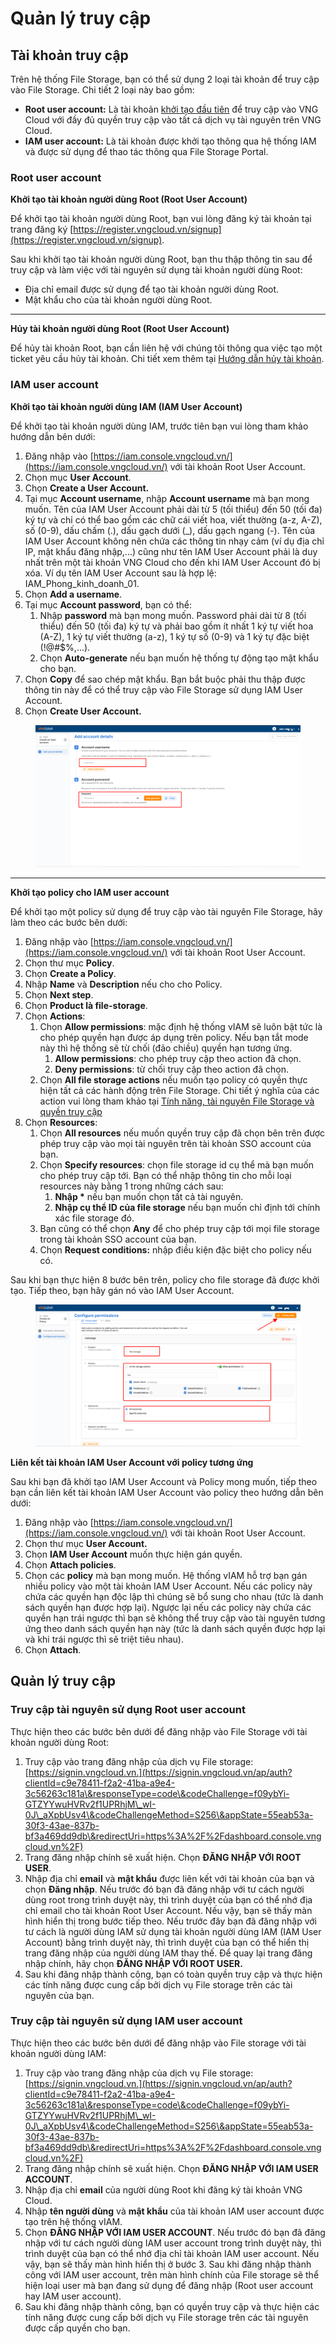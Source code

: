 # Quản lý truy cập

## Tài khoản truy cập <a href="#tai-khoan-truy-cap" id="tai-khoan-truy-cap"></a>

Trên hệ thống File Storage, bạn có thể sử dụng 2 loại tài khoản để truy cập vào File Storage. Chi tiết 2 loại này bao gồm:

* **Root user account:** Là tài khoản [khởi tạo đầu tiên](https://register.vngcloud.vn/signup) để truy cập vào VNG Cloud với đầy đủ quyền truy cập vào tất cả dịch vụ tài nguyên trên VNG Cloud.
* **IAM user account:** Là tài khoản được khởi tạo thông qua hệ thống IAM và được sử dụng để thao tác thông qua File Storage Portal.

### Root user account <a href="#root-user-account" id="root-user-account"></a>

**Khởi tạo tài khoản người dùng Root (Root User Account)**

Để khởi tạo tài khoản người dùng Root, bạn vui lòng đăng ký tài khoản tại trang đăng ký [https://register.vngcloud.vn/signup](https://register.vngcloud.vn/signup).

Sau khi khởi tạo tài khoản người dùng Root, bạn thu thập thông tin sau để truy cập và làm việc với tài nguyên sử dụng tài khoản người dùng Root:

* Địa chỉ email được sử dụng để tạo tài khoản người dùng Root.
* Mật khẩu cho của tài khoản người dùng Root.

***

**Hủy tài khoản người dùng Root (Root User Account)**

Để hủy tài khoản Root, bạn cần liên hệ với chúng tôi thông qua việc tạo một ticket yêu cầu hủy tài khoản. Chi tiết xem thêm tại [Hướng dẫn hủy tài khoản](https://docs.vngcloud.vn/vng-cloud-document/v/vn/huong-dan-su-dung-tai-khoan/huong-dan-huy-tai-khoan).

### IAM user account <a href="#root-user-account" id="root-user-account"></a>

**Khởi tạo tài khoản người dùng IAM (IAM User Account)**

Để khởi tạo tài khoản người dùng IAM, trước tiên bạn vui lòng tham khảo hướng dẫn bên dưới:

1. Đăng nhập vào [https://iam.console.vngcloud.vn/](https://iam.console.vngcloud.vn/) với tài khoản Root User Account.
2. Chọn mục **User Account**.
3. Chọn **Create a User Account.**
4. Tại mục **Account username**, nhập **Account username** mà bạn mong muốn. Tên của IAM User Account phải dài từ 5 (tối thiểu) đến 50 (tối đa) ký tự và chỉ có thể bao gồm các chữ cái viết hoa, viết thường (a-z, A-Z), số (0-9), dấu chấm (.), dấu gạch dưới (\_), dấu gạch ngang (-). Tên của IAM User Account không nên chứa các thông tin nhạy cảm (ví dụ địa chỉ IP, mật khẩu đăng nhập,...) cũng như tên IAM User Account phải là duy nhất trên một tài khoản VNG Cloud cho đến khi IAM User Account đó bị xóa. Ví dụ tên IAM User Account sau là hợp lệ: IAM\_Phong\_kinh\_doanh\_01.
5. Chọn **Add a username**.
6. Tại mục **Account password**, bạn có thể:
   1. Nhập **password** mà bạn mong muốn. Password phải dài từ 8 (tối thiểu) đến 50 (tối đa) ký tự và phải bao gồm ít nhất 1 ký tự viết hoa (A-Z), 1 ký tự viết thường (a-z), 1 ký tự số (0-9) và 1 ký tự đặc biệt (!@#$%,...).
   2. Chọn **Auto-generate** nếu bạn muốn hệ thống tự động tạo mật khẩu cho bạn.
7. Chọn **Copy** để sao chép mật khẩu. Bạn bắt buộc phải thu thập được thông tin này để có thể truy cập vào File Storage sử dụng IAM User Account.
8. Chọn **Create User Account.**

<figure><img src="../../../.gitbook/assets/image (6) (4).png" alt=""><figcaption></figcaption></figure>

***

**Khởi tạo policy cho IAM user account**

Để khởi tạo một policy sử dụng để truy cập vào tài nguyên File Storage, hãy làm theo các bước bên dưới:

1. Đăng nhập vào [https://iam.console.vngcloud.vn/](https://iam.console.vngcloud.vn/) với tài khoản Root User Account.
2. Chọn thư mục **Policy**.
3. Chọn **Create a Policy**.
4. Nhập **Name** và **Description** nếu cho cho Policy.
5. Chọn **Next step**.
6. Chọn **Product là file-storage**.
7. Chọn **Actions**:
   1. Chọn **Allow permissions**: mặc định hệ thống vIAM sẽ luôn bật tức là cho phép quyền hạn được áp dụng trên policy. Nếu bạn tắt mode này thì hệ thống sẽ từ chối (đảo chiều) quyền hạn tương ứng.
      1. **Allow permissions**: cho phép truy cập theo action đã chọn.
      2. **Deny permissions**: từ chối truy cập theo action đã chọn.
   2. Chọn **All file storage actions** nếu muốn tạo policy có quyền thực hiện tất cả các hành động trên File Storage. Chi tiết ý nghĩa của các action vui lòng tham khảo tại [Tính năng, tài nguyên File Storage và quyền truy cập](tinh-nang-tai-nguyen-file-storage-va-quyen-truy-cap.md)
8. Chọn **Resources**:
   1. Chọn **All resources** nếu muốn quyền truy cập đã chọn bên trên được phép truy cập vào mọi tài nguyên trên tài khoản SSO account của bạn.
   2. Chọn **Specify resources**: chọn file storage id cụ thể mà bạn muốn cho phép truy cập tới. Bạn có thể nhập thông tin cho mỗi loại resources này bằng 1 trong những cách sau:
      1. **Nhập \*** nếu bạn muốn chọn tất cả tài nguyên.
      2. **Nhập cụ thể ID của file storage** nếu bạn muốn chỉ định tới chính xác file storage đó.
   3. Bạn cũng có thể chọn **Any** để cho phép truy cập tới mọi file storage trong tài khoản SSO account của bạn.
   4. Chọn **Request conditions:** nhập điều kiện đặc biệt cho policy nếu có.

Sau khi bạn thực hiện 8 bước bên trên, policy cho file storage đã được khởi tạo. Tiếp theo, bạn hãy gán nó vào IAM User Account.&#x20;

<figure><img src="../../../.gitbook/assets/image (7) (4).png" alt=""><figcaption></figcaption></figure>

**Liên kết tài khoản IAM User Account với policy tương ứng**

Sau khi bạn đã khởi tạo IAM User Account và Policy mong muốn, tiếp theo bạn cần liên kết tài khoản IAM User Account vào policy theo hướng dẫn bên dưới:

1. Đăng nhập vào [https://iam.console.vngcloud.vn/](https://iam.console.vngcloud.vn/) với tài khoản Root User Account.
2. Chọn thư mục **User Account.**
3. Chọn **IAM User Account** muốn thực hiện gán quyền.
4. Chọn **Attach policies**.
5. Chọn các **policy** mà bạn mong muốn. Hệ thống vIAM hỗ trợ bạn gán nhiều policy vào một tài khoản IAM User Account. Nếu các policy này chứa các quyền hạn độc lập thì chúng sẽ bổ sung cho nhau (tức là danh sách quyền hạn được hợp lại). Ngược lại nếu các policy này chứa các quyền hạn trái ngược thì bạn sẽ không thể truy cập vào tài nguyên tương ứng theo danh sách quyền hạn này (tức là danh sách quyền được hợp lại và khi trái ngược thì sẽ triệt tiêu nhau).
6. Chọn **Attach**.

## Quản lý truy cập <a href="#quan-ly-truy-cap" id="quan-ly-truy-cap"></a>

### Truy cập tài nguyên sử dụng Root user account

Thực hiện theo các bước bên dưới để đăng nhập vào File Storage với tài khoản người dùng Root:

1. Truy cập vào trang đăng nhập của dịch vụ File storage: [https://signin.vngcloud.vn.](https://signin.vngcloud.vn/ap/auth?clientId=c9e78411-f2a2-41ba-a9e4-3c56263c181a\&responseType=code\&codeChallenge=f09ybYi-GTZYYwuHVRv2f1UPRhjM\_wI-0J\_aXpbUsv4\&codeChallengeMethod=S256\&appState=55eab53a-30f3-43ae-837b-bf3a469dd9db\&redirectUri=https%3A%2F%2Fdashboard.console.vngcloud.vn%2F)
2. Trang đăng nhập chính sẽ xuất hiện. Chọn **ĐĂNG NHẬP VỚI ROOT USER**.
3. Nhập địa chỉ **email** và **mật khẩu** được liên kết với tài khoản của bạn và chọn **Đăng nhập**. Nếu trước đó bạn đã đăng nhập với tư cách người dùng root trong trình duyệt này, thì trình duyệt của bạn có thể nhớ địa chỉ email cho tài khoản Root User Account. Nếu vậy, bạn sẽ thấy màn hình hiển thị trong bước tiếp theo. Nếu trước đây bạn đã đăng nhập với tư cách là người dùng IAM sử dụng tài khoản người dùng IAM (IAM User Account) bằng trình duyệt này, thì trình duyệt của bạn có thể hiển thị trang đăng nhập của người dùng IAM thay thế. Để quay lại trang đăng nhập chính, hãy chọn **ĐĂNG NHẬP VỚI ROOT USER.**
4. Sau khi đăng nhập thành công, bạn có toàn quyền truy cập và thực hiện các tính năng được cung cấp bởi dịch vụ File storage trên các tài nguyên của bạn.&#x20;

### Truy cập tài nguyên sử dụng IAM user account

Thực hiện theo các bước bên dưới để đăng nhập vào File storage với tài khoản người dùng IAM:

1. Truy cập vào trang đăng nhập của dịch vụ File storage: [https://signin.vngcloud.vn.](https://signin.vngcloud.vn/ap/auth?clientId=c9e78411-f2a2-41ba-a9e4-3c56263c181a\&responseType=code\&codeChallenge=f09ybYi-GTZYYwuHVRv2f1UPRhjM\_wI-0J\_aXpbUsv4\&codeChallengeMethod=S256\&appState=55eab53a-30f3-43ae-837b-bf3a469dd9db\&redirectUri=https%3A%2F%2Fdashboard.console.vngcloud.vn%2F)
2. Trang đăng nhập chính sẽ xuất hiện. Chọn **ĐĂNG NHẬP VỚI IAM USER ACCOUNT**.
3. Nhập địa chỉ **email** của người dùng Root khi đăng ký tài khoản VNG Cloud.
4. Nhập **tên người dùng** và **mật khẩu** của tài khoản IAM user account được tạo trên hệ thống vIAM.
5. Chọn **ĐĂNG NHẬP VỚI IAM USER ACCOUNT**. Nếu trước đó bạn đã đăng nhập với tư cách người dùng IAM user account trong trình duyệt này, thì trình duyệt của bạn có thể nhớ địa chỉ tài khoản IAM user account. Nếu vậy, bạn sẽ thấy màn hình hiển thị ở bước 3. Sau khi đăng nhập thành công với IAM user account, trên màn hình chính của File storage sẽ thể hiện loại user mà bạn đang sử dụng để đăng nhập (Root user account hay IAM user account).
6. Sau khi đăng nhập thành công, bạn có quyền truy cập và thực hiện các tính năng được cung cấp bởi dịch vụ File storage trên các tài nguyên được cấp quyền cho bạn.&#x20;
